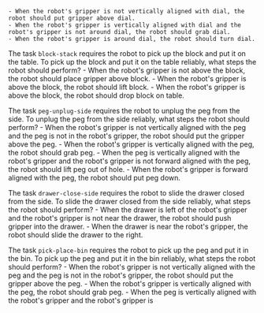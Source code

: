 
    - When the robot's gripper is not vertically aligned with dial, the robot should put gripper above dial.
    - When the robot's gripper is vertically aligned with dial and the robot's gripper is not around dial, the robot should grab dial.
    - When the robot's gripper is around dial, the robot should turn dial.

The task `block-stack` requires the robot to pick up the block and put it on the table.
To pick up the block and put it on the table reliably, what steps the robot should perform?
    - When the robot's gripper is not above the block, the robot should place gripper above block.
    - When the robot's gripper is above the block, the robot should lift block.
    - When the robot's gripper is above the block, the robot should drop block on table.

The task `peg-unplug-side` requires the robot to unplug the peg from the side.
To unplug the peg from the side reliably, what steps the robot should perform?
    - When the robot's gripper is not vertically aligned with the peg and the peg is not in the robot's gripper, the robot should put the gripper above the peg.
    - When the robot's gripper is vertically aligned with the peg, the robot should grab peg.
    - When the peg is vertically aligned with the robot's gripper and the robot's gripper is not forward aligned with the peg, the robot should lift peg out of hole.
    - When the robot's gripper is forward aligned with the peg, the robot should put peg down.

The task `drawer-close-side` requires the robot to slide the drawer closed from the side.
To slide the drawer closed from the side reliably, what steps the robot should perform?
    - When the drawer is left of the robot's gripper and the robot's gripper is not near the drawer, the robot should push gripper into the drawer.
    - When the drawer is near the robot's gripper, the robot should slide the drawer to the right.

The task `pick-place-bin` requires the robot to pick up the peg and put it in the bin.
To pick up the peg and put it in the bin reliably, what steps the robot should perform?
    - When the robot's gripper is not vertically aligned with the peg and the peg is not in the robot's gripper, the robot should put the gripper above the peg.
    - When the robot's gripper is vertically aligned with the peg, the robot should grab peg.
    - When the peg is vertically aligned with the robot's gripper and the robot's gripper is